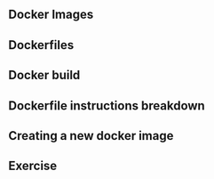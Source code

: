 ## Docker Images


## Dockerfiles


## Docker build


## Dockerfile instructions breakdown


## Creating a new docker image


## Exercise
